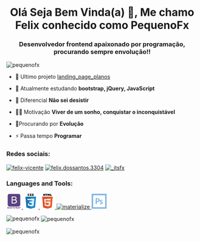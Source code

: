 <h1 align="center">Olá Seja Bem Vinda(a) 👋, Me chamo Felix conhecido como PequenoFx</h1>
<h3 align="center">Desenvolvedor frontend apaixonado por programação, procurando sempre envolução!!</h3>

<p align="left"> <img src="https://komarev.com/ghpvc/?username=pequenofx&label=Profile%20views&color=290099&style=flat" alt="pequenofx" /> </p>

- 🔭 Ultimo projeto [landing_page_planos](https://github.com/PequenoFx/landing_page_planos)

- 🌱 Atualmente estudando **bootstrap, jQuery, JavaScript**

- 🦅 Diferencial **Não sei desistir**

- 👨‍💻 Motivação **Viver de um sonho, conquistar o inconquistável**

- 📝Procurando por **Evolução**

- ⚡ Passa tempo **Programar**

<h3 align="left">Redes sociais:</h3>
<p align="left">
<a href="https://linkedin.com/in/felix-vicente-5b01a4217/" target="blank"><img align="center" src="https://raw.githubusercontent.com/rahuldkjain/github-profile-readme-generator/master/src/images/icons/Social/linked-in-alt.svg" alt="felix-vicente" height="30" width="40" /></a>
<a href="https://fb.com/felix.dossantos.3304" target="blank"><img align="center" src="https://raw.githubusercontent.com/rahuldkjain/github-profile-readme-generator/master/src/images/icons/Social/facebook.svg" alt="felix.dossantos.3304" height="30" width="40" /></a>
<a href="https://instagram.com/_itsfx" target="blank"><img align="center" src="https://raw.githubusercontent.com/rahuldkjain/github-profile-readme-generator/master/src/images/icons/Social/instagram.svg" alt="_itsfx" height="30" width="40" /></a>
</p>

<h3 align="left">Languages and Tools:</h3>
<p align="left"> <a href="https://getbootstrap.com" target="_blank"> <img src="https://raw.githubusercontent.com/devicons/devicon/master/icons/bootstrap/bootstrap-plain-wordmark.svg" alt="bootstrap" width="40" height="40"/> </a> <a href="https://www.w3schools.com/css/" target="_blank"> <img src="https://raw.githubusercontent.com/devicons/devicon/master/icons/css3/css3-original-wordmark.svg" alt="css3" width="40" height="40"/> </a> <a href="https://www.w3.org/html/" target="_blank"> <img src="https://raw.githubusercontent.com/devicons/devicon/master/icons/html5/html5-original-wordmark.svg" alt="html5" width="40" height="40"/> </a> <a href="https://materializecss.com/" target="_blank"> <img src="https://raw.githubusercontent.com/prplx/svg-logos/5585531d45d294869c4eaab4d7cf2e9c167710a9/svg/materialize.svg" alt="materialize" width="40" height="40"/> </a> <a href="https://www.photoshop.com/en" target="_blank"> <img src="https://raw.githubusercontent.com/devicons/devicon/master/icons/photoshop/photoshop-line.svg" alt="photoshop" width="40" height="40"/> </a> </p>

<p><img align="left" src="https://github-readme-stats.vercel.app/api/top-langs?username=pequenofx&show_icons=true&theme=synthwave&title_color=06000e&text_color=391e99&bg_color=c3b3ff&locale=en&layout=compact" alt="pequenofx" /></p>

<p>&nbsp;<img align="center" src="https://github-readme-stats.vercel.app/api?username=pequenofx&show_icons=true&theme=tokyonight&title_color=0e0042&text_color=391e99&bg_color=c3b3ff&locale=en" alt="pequenofx" /></p>

<p><img align="center" src="https://github-readme-streak-stats.herokuapp.com/?user=pequenofx&theme=dark" alt="pequenofx" /></p>
